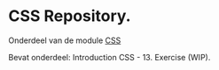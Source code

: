 # CSS Repository.

Onderdeel van de module [CSS](https://e-learning.educom.nu/essentials/CSS/intro)

Bevat onderdeel: Introduction CSS - 13. Exercise (WIP).
